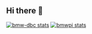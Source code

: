 ## Hi there 👋

<!--![GitHub Readme Stats](https://github-readme-stats.vercel.app/api?username=nberlette&bg_color=30,e96443,904e95&title_color=fff&text_color=fff&show_icons=true&count_private=true)-->

[![bmw-dbc stats](https://github-readme-stats.vercel.app/api/pin?username=bmwpi&repo=bmw-dbc&bg_color=30,e96443,904e95&title_color=fff&text_color=fff&show_icons=false&count_private=true)](https://github.com/bmwpi/bmw-dbc) [![bmwpi stats](https://github-readme-stats.vercel.app/api?username=bmwpi&bg_color=30,e96443,904e95&title_color=fff&text_color=fff&show_icons=false&count_private=true&hide=issues,stars)](https://github.com/bmwpi)

<!--
**nberlette/nberlette** is a ✨ _special_ ✨ repository because its `README.md` (this file) appears on your GitHub profile.

Here are some ideas to get you started:

- 🔭 I’m currently working on ...
- 🌱 I’m currently learning ...
- 👯 I’m looking to collaborate on ...
- 🤔 I’m looking for help with ...
- 💬 Ask me about ...
- 📫 How to reach me: ...
- 😄 Pronouns: ...
- ⚡ Fun fact: ...
-->
